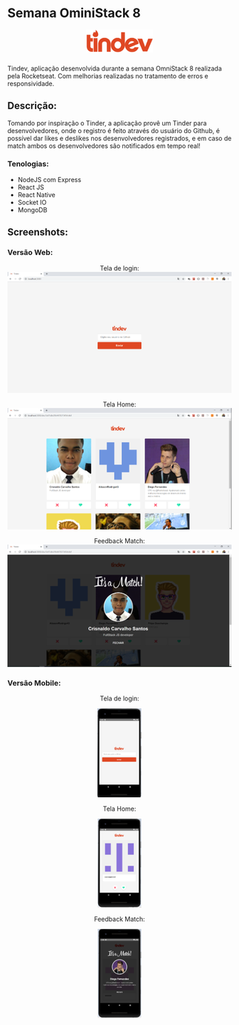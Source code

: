 # Semana OminiStack 8

<h5 align="center">
    <img alt="Logo" src="./web/src/assets/logo.svg" width="150px" />
</h5>

<p>Tindev, aplicação desenvolvida durante a semana OmniStack 8 realizada pela Rocketseat. Com melhorias realizadas no tratamento de erros e responsividade.</p>



## Descrição:

<p> Tomando por inspiração o Tinder, a aplicação provê um Tinder para desenvolvedores, onde o registro é feito através do usuário do Github, é possível dar likes e deslikes nos desenvolvedores registrados, e em caso de match ambos os desenvolvedores são notificados em tempo real! </p>

### Tenologias:
- NodeJS com Express
- React JS
- React Native
- Socket IO
- MongoDB


## Screenshots:

### Versão Web:
<p align="center">
Tela de login:
<img alt="Tela de login" src="./screenshots/web-01-login.png"/>
</p>

<p align="center">
Tela Home:
<img alt="Tela Home" src="./screenshots/web-02-main.png"/>
</p>

<p align="center">
Feedback Match:
<img alt="Feedback Match" src="./screenshots/web-03-match.png"/>
</p>


### Versão Mobile:

<p align="center">Tela de login:</p>
<p align="center">
<img alt="Tela de login" src="./screenshots/mobile-01-login.png"
height="200px"/>
</p>

<p align="center">Tela Home:</p>
<p align="center">
<img alt="Tela Home" src="./screenshots/mobile-01-main.png" height="200px" />
</p>

<p align="center">Feedback Match:</p>
<p align="center">
<img alt="Feedback Match" src="./screenshots/mobile-03-match.png" height="200px"/>
</p>
